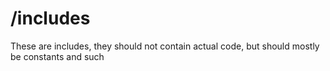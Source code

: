 # /includes

These are includes, they should not contain actual code, but should mostly be constants and such
